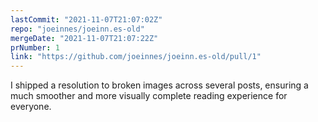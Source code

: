```yaml
---
lastCommit: "2021-11-07T21:07:02Z"
repo: "joeinnes/joeinn.es-old"
mergeDate: "2021-11-07T21:07:22Z"
prNumber: 1
link: "https://github.com/joeinnes/joeinn.es-old/pull/1"
---
```


I shipped a resolution to broken images across several posts, ensuring a much smoother and more visually complete reading experience for everyone.